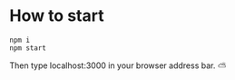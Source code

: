 # How to start
```
npm i
npm start
```
Then type localhost:3000 in your browser address bar.
:partly_sunny:
